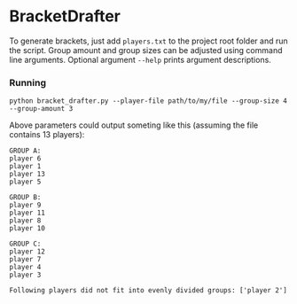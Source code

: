 # BracketDrafter

To generate brackets, just add `players.txt` to the project root folder and run the script. Group amount and group 
sizes can be adjusted using command line arguments. Optional argument `--help` prints argument descriptions.

### Running

`python bracket_drafter.py --player-file path/to/my/file --group-size 4 --group-amount 3`

Above parameters could output someting like this (assuming the file contains 13 players):

```
GROUP A:
player 6
player 1
player 13
player 5

GROUP B:
player 9
player 11
player 8
player 10

GROUP C:
player 12
player 7
player 4
player 3

Following players did not fit into evenly divided groups: ['player 2']
```
